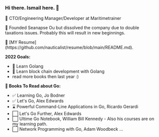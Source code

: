 ### Hi there. Ismail here. 👋
:dolphin: CTO/Engineering Manager/Developer at Maritimetrainer

:metal: Founded Seanapse Ou but dissolved the company due to double taxations issues. Probably this will result in new beginnings.

<aside>
🚢 [MY Resume](https://github.com/nauticalist/resume/blob/main/README.md).
</aside>

**2022 Goals:**
* :rocket: Learn Golang
* :rocket: Learn block chain development with Golang
* read more books then last year :)

**:green_book: Books To Read about Go:**
* :white_check_mark: Learning Go, Jo Bodner
* :white_check_mark: Let's Go, Alex Edwards
* :hourglass: Powerful Command-Line Applications in Go,  Ricardo Gerardi
* :white_large_square: Let's Go Further, Alex Edwards
* :white_large_square: Ultime Go Notebook, William Bill Kennedy - Also his courses are on my learning path.
* :white_large_square: Network Programming with Go, Adam Woodbeck 
...

